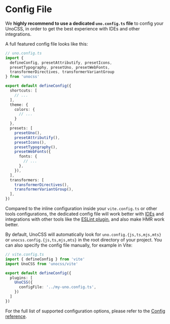 # Config File

We **highly recommend to use a dedicated `uno.config.ts` file** to config your UnoCSS, in order to get the best experience with IDEs and other integrations.

A full featured config file looks like this:

```ts
// uno.config.ts
import {
  defineConfig, presetAttributify, presetIcons,
  presetTypography, presetUno, presetWebFonts,
  transformerDirectives, transformerVariantGroup
} from 'unocss'

export default defineConfig({
  shortcuts: [
    // ...
  ],
  theme: {
    colors: {
      // ...
    }
  },
  presets: [
    presetUno(),
    presetAttributify(),
    presetIcons(),
    presetTypography(),
    presetWebFonts({
      fonts: {
        // ...
      },
    }),
  ],
  transformers: [
    transformerDirectives(),
    transformerVariantGroup(),
  ],
})
```

Compared to the inline configuration inside your `vite.config.ts` or other tools configurations, the dedicated config file will work better with [IDEs](/integrations/vscode) and integrations with other tools like the [ESLint plugin](/integrations/eslint), and also make HMR work better.

By default, UnoCSS will automatically look for `uno.config.{js,ts,mjs,mts}` or `unocss.config.{js,ts,mjs,mts}` in the root directory of your project. You can also specify the config file manually, for example in Vite:

```ts
// vite.config.ts
import { defineConfig } from 'vite'
import UnoCSS from 'unocss/vite'

export default defineConfig({
  plugins: [
    UnoCSS({
      configFile: '../my-uno.config.ts',
    })
  ]
})
```

For the full list of supported configuration options, please refer to the [Config reference](/config/).
